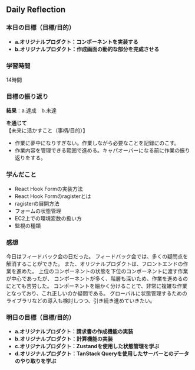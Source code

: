 ## Daily Reflection

### 本日の目標（目標/目的）
- **a.オリジナルプロダクト：コンポーネントを実装する**  
- **b.オリジナルプロダクト：作成画面の動的な部分を完成させる** 

### 学習時間
14時間

### 目標の振り返り
**結果**：a.達成　b.未達

**を通じて**  
【未来に活かすこと（事柄/目的）】
- 作業に夢中になりすぎない。作業しながら必要なことを記録にのこす。
- 作業内容を管理できる範囲で進める。キャパオーバーになる前に作業の振り返りをする。

### 学んだこと
- React Hook Formの実装方法
- React Hook Formのragisterとは
- ragisterの展開方法
- フォームの状態管理
- EC2上での環境変数の扱い方
- 監視の種類

### 感想
今日はフィードバック会の日だった。
フィードバック会では、多くの疑問点を解消することができた。
また、オリジナルプロダクトは、フロントエンドの作業を進めた。
上位のコンポーネントの状態を下位のコンポーネントに渡す作業が中心であったが、
コンポーネントが多く、階層も深いため、作業を進めるのにとても苦労した。
コンポーネントを細かく分けることで、非常に複雑な作業となっており、これ正しいのか疑問である。
グローバルに状態管理するためのライブラリなどの導入も検討しつつ、引き続き進めていきたい。

### 明日の目標（目標/目的）
- **a.オリジナルプロダクト：請求書の作成機能の実装**  
- **b.オリジナルプロダクト：計算機能の実装**  
- **c.オリジナルプロダクト：Zustandを使用した状態管理を学ぶ**  
- **d.オリジナルプロダクト：TanStack Queryを使用したサーバーとのデータのやり取りを学ぶ**  
